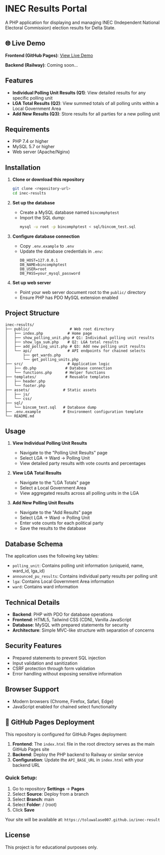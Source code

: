 # INEC Results Portal

A PHP application for displaying and managing INEC (Independent National Electoral Commission) election results for Delta State.

## 🌐 Live Demo

**Frontend (GitHub Pages)**: [View Live Demo](https://toluwalase007.github.io/inec-result)

**Backend (Railway)**: Coming soon...

## Features

- **Individual Polling Unit Results (Q1)**: View detailed results for any specific polling unit
- **LGA Total Results (Q2)**: View summed totals of all polling units within a Local Government Area
- **Add New Results (Q3)**: Store results for all parties for a new polling unit

## Requirements

- PHP 7.4 or higher
- MySQL 5.7 or higher
- Web server (Apache/Nginx)

## Installation

1. **Clone or download this repository**
   ```bash
   git clone <repository-url>
   cd inec-results
   ```

2. **Set up the database**
   - Create a MySQL database named `bincomphptest`
   - Import the SQL dump:
     ```bash
     mysql -u root -p bincomphptest < sql/bincom_test.sql
     ```

3. **Configure database connection**
   - Copy `.env.example` to `.env`
   - Update the database credentials in `.env`:
     ```
     DB_HOST=127.0.0.1
     DB_NAME=bincomphptest
     DB_USER=root
     DB_PASS=your_mysql_password
     ```

4. **Set up web server**
   - Point your web server document root to the `public/` directory
   - Ensure PHP has PDO MySQL extension enabled

## Project Structure

```
inec-results/
├── public/                  # Web root directory
│   ├── index.php           # Home page
│   ├── show_polling_unit.php # Q1: Individual polling unit results
│   ├── show_lga_sum.php    # Q2: LGA total results
│   ├── add_polling_unit.php # Q3: Add new polling unit results
│   └── api/                # API endpoints for chained selects
│       ├── get_wards.php
│       └── get_polling_units.php
├── src/                    # Application logic
│   ├── db.php             # Database connection
│   └── functions.php      # Helper functions
├── templates/             # Reusable templates
│   ├── header.php
│   └── footer.php
├── assets/               # Static assets
│   ├── js/
│   └── css/
├── sql/
│   └── bincom_test.sql   # Database dump
├── .env.example          # Environment configuration template
└── README.md
```

## Usage

1. **View Individual Polling Unit Results**
   - Navigate to the "Polling Unit Results" page
   - Select LGA → Ward → Polling Unit
   - View detailed party results with vote counts and percentages

2. **View LGA Total Results**
   - Navigate to the "LGA Totals" page
   - Select a Local Government Area
   - View aggregated results across all polling units in the LGA

3. **Add New Polling Unit Results**
   - Navigate to the "Add Results" page
   - Select LGA → Ward → Polling Unit
   - Enter vote counts for each political party
   - Save the results to the database

## Database Schema

The application uses the following key tables:

- `polling_unit`: Contains polling unit information (uniqueid, name, ward_id, lga_id)
- `announced_pu_results`: Contains individual party results per polling unit
- `lga`: Contains Local Government Area information
- `ward`: Contains ward information

## Technical Details

- **Backend**: PHP with PDO for database operations
- **Frontend**: HTML5, Tailwind CSS (CDN), Vanilla JavaScript
- **Database**: MySQL with prepared statements for security
- **Architecture**: Simple MVC-like structure with separation of concerns

## Security Features

- Prepared statements to prevent SQL injection
- Input validation and sanitization
- CSRF protection through form validation
- Error handling without exposing sensitive information

## Browser Support

- Modern browsers (Chrome, Firefox, Safari, Edge)
- JavaScript enabled for chained select functionality

## 🚀 GitHub Pages Deployment

This repository is configured for GitHub Pages deployment:

1. **Frontend**: The `index.html` file in the root directory serves as the main GitHub Pages site
2. **Backend**: Deploy the PHP backend to Railway or similar service
3. **Configuration**: Update the `API_BASE_URL` in `index.html` with your backend URL

### Quick Setup:
1. Go to repository **Settings** → **Pages**
2. Select **Source**: Deploy from a branch
3. Select **Branch**: main
4. Select **Folder**: / (root)
5. Click **Save**

Your site will be available at: `https://toluwalase007.github.io/inec-result`

## License

This project is for educational purposes only.
